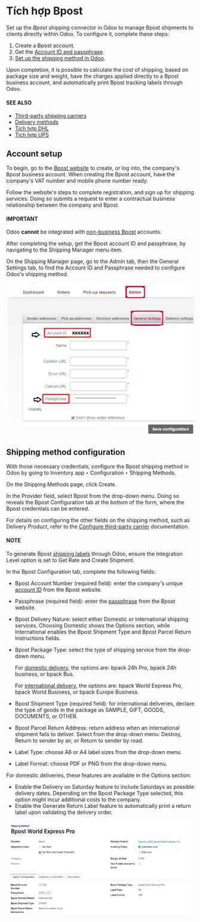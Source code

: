# Tích hợp Bpost

Set up the *Bpost* shipping connector in Odoo to manage Bpost shipments to clients directly within
Odoo. To configure it, complete these steps:

1. Create a Bpost account.
2. Get the [Account ID and passphrase](#inventory-shipping-receiving-bpost-account).
3. [Set up the shipping method in Odoo](#inventory-shipping-receiving-bpost-method).

Upon completion, it is possible to calculate the cost of shipping, based on package size and weight,
have the charges applied directly to a Bpost business account, and automatically print Bpost
tracking labels through Odoo.

#### SEE ALSO
- [Third-party shipping carriers](third_party_shipper.md)
- [Delivery methods](./)
- [Tích hợp DHL](dhl_credentials.md)
- [Tích hợp UPS](ups_credentials.md)

## Account setup

To begin, go to the [Bpost website](https://parcel.bpost.be/en/home/business) to create, or log
into, the company's Bpost business account. When creating the Bpost account, have the company's VAT
number and mobile phone number ready.

Follow the website's steps to complete registration, and sign up for shipping services. Doing so
submits a request to enter a contractual business relationship between the company and Bpost.

#### IMPORTANT
Odoo **cannot** be integrated with [non-business Bpost](https://www.odoo.com/r/Z4wZ) accounts.

After completing the setup, get the Bpost account ID and passphrase, by navigating to the
Shipping Manager menu item.

<a id="inventory-shipping-receiving-bpost-account"></a>

On the Shipping Manager page, go to the Admin tab, then the
General Settings tab, to find the Account ID and Passphrase
needed to configure Odoo's shipping method.

![In the *Admin* tab, show the Account ID and Passphrase.](../../../../../.gitbook/assets/credentials.png)

<a id="inventory-shipping-receiving-bpost-method"></a>

## Shipping method configuration

With those necessary credentials, configure the Bpost shipping method in Odoo by going to
Inventory app ‣ Configuration ‣ Shipping Methods.

On the Shipping Methods page, click Create.

In the Provider field, select Bpost from the drop-down menu. Doing so
reveals the Bpost Configuration tab at the bottom of the form, where the Bpost
credentials can be entered.

For details on configuring the other fields on the shipping method, such as Delivery
Product, refer to the [Configure third-party carrier](third_party_shipper.md) documentation.

#### NOTE
To generate Bpost [shipping labels](labels.md) through Odoo, ensure the Integration
Level option is set to Get Rate and Create Shipment.

In the Bpost Configuration tab, complete the following fields:

- Bpost Account Number (required field): enter the company's unique [account ID](#inventory-shipping-receiving-bpost-account) from the Bpost website.
- Passphrase (required field): enter the [passphrase](#inventory-shipping-receiving-bpost-account) from the Bpost website.
- Bpost Delivery Nature: select either Domestic or International
  shipping services. Choosing Domestic shows the Options section, while
  International enables the Bpost Shipment Type and Bpost Parcel
  Return Instructions fields.
- Bpost Package Type: select the type of shipping service from the drop-down menu.

  For [domestic delivery](https://www.odoo.com/r/uOVM), the options are: bpack 24h
  Pro, bpack 24h business, or bpack Bus.

  For [international delivery](https://www.odoo.com/r/s6G), the options are: bpack
  World Express Pro, bpack World Business, or bpack Europe Business.
- Bpost Shipment Type (required field): for international deliveries, declare the type
  of goods in the package as SAMPLE, GIFT, GOODS,
  DOCUMENTS, or OTHER.
- Bpost Parcel Return Address: return address when an international shipment fails to
  deliver. Select from the drop-down menu: Destroy, Return to sender by air,
  or Return to sender by road.
- Label Type: choose A6 or A4 label sizes from the drop-down
  menu.
- Label Format: choose PDF or PNG from the drop-down menu.

For domestic deliveries, these features are available in the Options section:

- Enable the Delivery on Saturday feature to include Saturdays as possible delivery
  dates. Depending on the Bpost Package Type selected, this option might incur
  additional costs to the company.
- Enable the Generate Return Label feature to automatically print a return label upon
  validating the delivery order.

![Show Bpost shipping method.](../../../../../.gitbook/assets/bpost.png)
